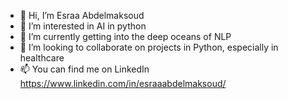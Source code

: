 - 👋 Hi, I’m Esraa Abdelmaksoud
- 👀 I’m interested in AI in python
- 🌱 I’m currently getting into the deep oceans of NLP
- 💞️ I’m looking to collaborate on projects in Python, especially in healthcare
- 📫 You can find me on LinkedIn https://www.linkedin.com/in/esraaabdelmaksoud/

<!---
esraa-abdelmaksoud/esraa-abdelmaksoud is a ✨ special ✨ repository because its `README.md` (this file) appears on your GitHub profile.
You can click the Preview link to take a look at your changes.
--->

